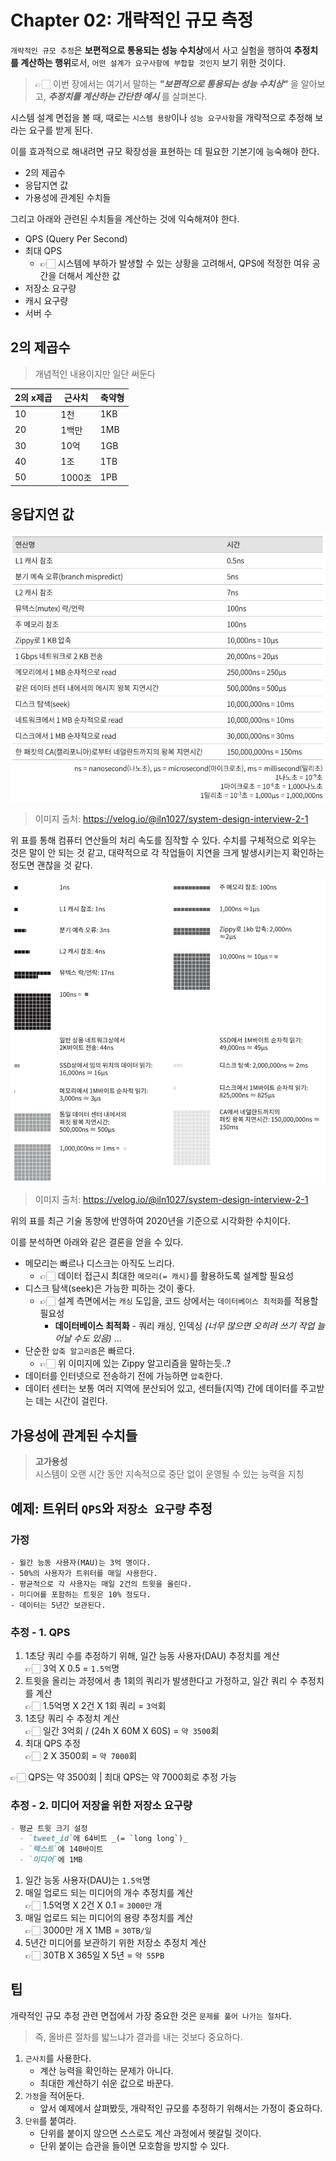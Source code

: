 # Chapter 02: 개략적인 규모 측정

`개략적인 규모 추정`은 **보편적으로 통용되는 성능 수치상**에서 사고 실험을 행하여 **추정치를 계산하는 행위**로서, `어떤 설계가 요구사항에 부합할 것인지` 보기 위한 것이다.

> 👉🏻 이번 장에서는 여기서 말하는 **_"보편적으로 통용되는 성능 수치상"_** 을 알아보고, **_추정치를 계산하는 간단한 예시_** 를 살펴본다.

시스템 설계 면접을 볼 때, 때로는 `시스템 용량`이나 `성능 요구사항`을 개략적으로 추정해 보라는 요구를 받게 된다.

이를 효과적으로 해내려면 규모 확장성을 표현하는 데 필요한 기본기에 능숙해야 한다.

- 2의 제곱수
- 응답지연 값
- 가용성에 관계된 수치들

그리고 아래와 관련된 수치들을 계산하는 것에 익숙해져야 한다.

- QPS (Query Per Second)
- 최대 QPS
  - 👉🏻 시스템에 부하가 발생할 수 있는 상황을 고려해서, QPS에 적정한 여유 공간을 더해서 계산한 값
- 저장소 요구량
- 캐시 요구량
- 서버 수

## 2의 제곱수

> 개념적인 내용이지만 일단 써둔다

| 2의 x제곱 | 근사치 | 축약형 |
| --------- | ------ | ------ |
| 10        | 1천    | 1KB    |
| 20        | 1백만  | 1MB    |
| 30        | 10억   | 1GB    |
| 40        | 1조    | 1TB    |
| 50        | 1000조 | 1PB    |

## 응답지연 값

![2-2](./assets/2-2.png)

> 이미지 출처: https://velog.io/@iln1027/system-design-interview-2-1

위 표를 통해 컴퓨터 연산들의 처리 속도를 짐작할 수 있다. 수치를 구체적으로 외우는 것은 말이 안 되는 것 같고, 대략적으로 각 작업들이 지연을 크게 발생시키는지 확인하는 정도면 괜찮을 것 같다.

![2-1](./assets/2-1.png)

> 이미지 출처: https://velog.io/@iln1027/system-design-interview-2-1

위의 표를 최근 기술 동향에 반영하여 2020년을 기준으로 시각화한 수치이다.

이를 분석하면 아래와 같은 결론을 얻을 수 있다.

- 메모리는 빠르나 디스크는 아직도 느리다.
  - 👉🏻 데이터 접근시 최대한 `메모리(= 캐시)`를 활용하도록 설계할 필요성
- 디스크 탐색(seek)은 가능한 피하는 것이 좋다.
  - 👉🏻 설계 측면에서는 `캐싱` 도입을, 코드 상에서는 `데이터베이스 최적화`를 적용할 필요성
    - **데이터베이스 최적화** - 쿼리 캐싱, 인덱싱 _(너무 많으면 오히려 쓰기 작업 늘어날 수도 있음)_ ...
- 단순한 `압축 알고리즘`은 빠르다.
  - 👉🏻 위 이미지에 있는 Zippy 알고리즘을 말하는듯..?
- 데이터를 인터넷으로 전송하기 전에 가능하면 `압축`한다.
- 데이터 센터는 보통 여러 지역에 분산되어 있고, 센터들(지역) 간에 데이터를 주고받는 데는 시간이 걸린다.

## 가용성에 관계된 수치들

> **고가용성**  
> 시스템이 오랜 시간 동안 지속적으로 중단 없이 운영될 수 있는 능력을 지칭

## 예제: 트위터 `QPS`와 `저장소 요구량` 추정

### 가정

```
- 월간 능동 사용자(MAU)는 3억 명이다.
- 50%의 사용자가 트위터를 매일 사용한다.
- 평균적으로 각 사용자는 매일 2건의 트윗을 올린다.
- 미디어를 포함하는 트윗은 10% 정도다.
- 데이터는 5년간 보관된다.
```

### 추정 - 1. QPS

1. 1초당 쿼리 수를 추정하기 위해, 일간 능동 사용자(DAU) 추정치를 계산  
   👉🏻 3억 X 0.5 = `1.5억`명
2. 트윗을 올리는 과정에서 총 1회의 쿼리가 발생한다고 가정하고, 일간 쿼리 수 추정치를 계산  
   👉🏻 1.5억명 X 2건 X 1회 쿼리 = `3억`회
3. 1초당 쿼리 수 추정치 계산  
   👉🏻 일간 3억회 / (24h X 60M X 60S) = `약 3500`회
4. 최대 QPS 추정  
   👉🏻 2 X 3500회 = `약 7000`회

👉🏻 QPS는 약 3500회 | 최대 QPS는 약 7000회로 추정 가능

### 추정 - 2. 미디어 저장을 위한 저장소 요구량

```md
- 평균 트윗 크기 설정
  - `tweet_id`에 64비트 _(= `long long`)_
  - `텍스트`에 140바이트
  - `미디어`에 1MB
```

1. 일간 능동 사용자(DAU)는 `1.5억`명
2. 매일 업로드 되는 미디어의 개수 추정치를 계산  
   👉🏻 1.5억명 X 2건 X 0.1 = `3000만` 개
3. 매일 업로드 되는 미디어의 용량 추정치를 계산  
   👉🏻 3000만 개 X 1MB = `30TB/일`
4. 5년간 미디어를 보관하기 위한 저장소 추정치 계산  
   👉🏻 30TB X 365일 X 5년 = `약 55PB`

## 팁

개략적인 규모 추정 관련 면접에서 가장 중요한 것은 `문제를 풀어 나가는 절차`다.

> 즉, 올바른 절차를 밟느냐가 결과를 내는 것보다 중요하다.

1. `근사치`를 사용한다.
   - 계산 능력을 확인하는 문제가 아니다.
   - 최대한 계산하기 쉬운 값으로 바꾼다.
2. `가정`을 적어둔다.
   - 앞서 예제에서 살펴봤듯, 개략적인 규모를 추정하기 위해서는 가정이 중요하다.
3. `단위`를 붙여라.
   - 단위를 붙이지 않으면 스스로도 계산 과정에서 헷갈릴 것이다.
   - 단위 붙이는 습관을 들이면 모호함을 방지할 수 있다.
